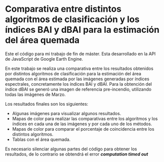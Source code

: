 # Comparativa entre distintos algoritmos de clasificación y los índices BAI y dBAI para la estimación del área quemada

Este el código para mi trabajo de fin de máster.
Esta desarrollado en la API de JavaScript de Google Earth Engine.

En este trabajo se realiza una comparativa entre los resultados obtenidos por distintos algoritmos de clasificación para la estimación del área quemada con el área estimada por las imágenes generadas por índices espectrales, concretamente los índices BAI y dBAI.
Para la obtención del índice dBAI se generó una imagen de referencia pre-incendio, utilizando todas las imágenes de Marzo.

Los resultados finales son los siguientes:
* Algunas imágenes para visualizar algunos resultados.
* Mapas de color para realizar las comparativas entre los algoritmos y los índices en cada una de las imágenes y por cada uno de los métodos.
* Mapas de color para comparar el porcentaje de coincidencia entre los distintos algoritmos.
* Tablas con el área quemada.

Es necesario silenciar algunas partes del código para obtener los resultados, de lo contrario se obtendrá el error ***computation timed out***
